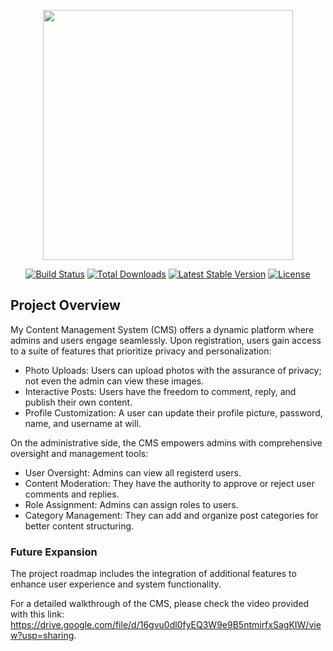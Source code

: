 <p align="center"><a href="https://laravel.com" target="_blank"><img src="https://raw.githubusercontent.com/laravel/art/master/logo-lockup/5%20SVG/2%20CMYK/1%20Full%20Color/laravel-logolockup-cmyk-red.svg" width="400"></a></p>

<p align="center">
<a href="https://travis-ci.org/laravel/framework"><img src="https://travis-ci.org/laravel/framework.svg" alt="Build Status"></a>
<a href="https://packagist.org/packages/laravel/framework"><img src="https://img.shields.io/packagist/dt/laravel/framework" alt="Total Downloads"></a>
<a href="https://packagist.org/packages/laravel/framework"><img src="https://img.shields.io/packagist/v/laravel/framework" alt="Latest Stable Version"></a>
<a href="https://packagist.org/packages/laravel/framework"><img src="https://img.shields.io/packagist/l/laravel/framework" alt="License"></a>
</p>

## Project Overview

My Content Management System (CMS) offers a dynamic platform where admins and users engage seamlessly. Upon registration, users gain access to a suite of features that prioritize privacy and personalization:

- Photo Uploads: Users can upload photos with the assurance of privacy; not even the admin can view these images.
- Interactive Posts: Users have the freedom to comment, reply, and publish their own content.
- Profile Customization: A user can update their profile picture, password, name, and username at will.

On the administrative side, the CMS empowers admins with comprehensive oversight and management tools:

- User Oversight: Admins can view all registerd users.
- Content Moderation: They have the authority to approve or reject user comments and replies.
- Role Assignment: Admins can assign roles to users.
- Category Management: They can add and organize post categories for better content structuring.

### Future Expansion

The project roadmap includes the integration of additional features to enhance user experience and system functionality.

For a detailed walkthrough of the CMS, please check the video provided with this link: https://drive.google.com/file/d/16gvu0dl0fyEQ3W9e9B5ntmirfxSagKIW/view?usp=sharing.











